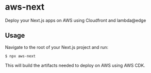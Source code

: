 # aws-next

Deploy your Next.js apps on AWS using Cloudfront and lambda@edge

## Usage

Navigate to the root of your Next.js project and run:

```bash
$ npx aws-next
```

This will build the artifacts needed to deploy on AWS using AWS CDK.

